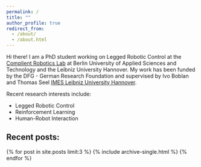 ```yaml
---
permalink: /
title: ""
author_profile: true
redirect_from: 
  - /about/
  - /about.html
---
```


Hi there! I am a PhD student working on Legged Robotic Control at the [Complient Robotics Lab](https://www.biorobotiklabor.de) at Berlin University of Applied Sciences and Technology and the Leibniz University Hannover. My work has been funded by the DFG - German Research Foundation and supervised by Ivo Boblan and Thomas Seel [IMES Leibniz University Hannover](https://www.imes.uni-hannover.de/de/).


Recent research interests include:
- Legged Robotic Control
- Reinforcement Learning
- Human-Robot Interaction

## Recent posts:

{% for post in site.posts limit:3 %}
  {% include archive-single.html %}
{% endfor %}




